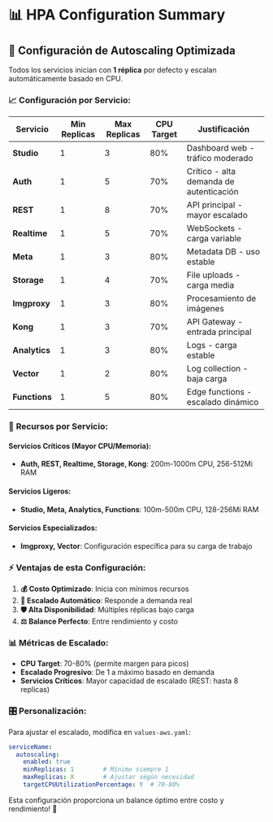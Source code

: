 # 📊 HPA Configuration Summary

## 🎯 **Configuración de Autoscaling Optimizada**

Todos los servicios inician con **1 réplica** por defecto y escalan automáticamente basado en CPU.

### 📈 **Configuración por Servicio:**

| Servicio | Min Replicas | Max Replicas | CPU Target | Justificación |
|----------|-------------|-------------|------------|---------------|
| **Studio** | 1 | 3 | 80% | Dashboard web - tráfico moderado |
| **Auth** | 1 | 5 | 70% | Crítico - alta demanda de autenticación |
| **REST** | 1 | 8 | 70% | API principal - mayor escalado |
| **Realtime** | 1 | 5 | 70% | WebSockets - carga variable |
| **Meta** | 1 | 3 | 80% | Metadata DB - uso estable |
| **Storage** | 1 | 4 | 70% | File uploads - carga media |
| **Imgproxy** | 1 | 3 | 80% | Procesamiento de imágenes |
| **Kong** | 1 | 3 | 70% | API Gateway - entrada principal |
| **Analytics** | 1 | 3 | 80% | Logs - carga estable |
| **Vector** | 1 | 2 | 80% | Log collection - baja carga |
| **Functions** | 1 | 5 | 80% | Edge functions - escalado dinámico |

### 🔧 **Recursos por Servicio:**

#### **Servicios Críticos (Mayor CPU/Memoria):**
- **Auth, REST, Realtime, Storage, Kong**: 200m-1000m CPU, 256-512Mi RAM

#### **Servicios Ligeros:**
- **Studio, Meta, Analytics, Functions**: 100m-500m CPU, 128-256Mi RAM

#### **Servicios Especializados:**
- **Imgproxy, Vector**: Configuración específica para su carga de trabajo

### ⚡ **Ventajas de esta Configuración:**

1. **💰 Costo Optimizado**: Inicia con mínimos recursos
2. **🚀 Escalado Automático**: Responde a demanda real
3. **🛡️ Alta Disponibilidad**: Múltiples réplicas bajo carga
4. **⚖️ Balance Perfecto**: Entre rendimiento y costo

### 📊 **Métricas de Escalado:**

- **CPU Target**: 70-80% (permite margen para picos)
- **Escalado Progresivo**: De 1 a máximo basado en demanda
- **Servicios Críticos**: Mayor capacidad de escalado (REST: hasta 8 replicas)

### 🎛️ **Personalización:**

Para ajustar el escalado, modifica en `values-aws.yaml`:

```yaml
serviceName:
  autoscaling:
    enabled: true
    minReplicas: 1        # Mínimo siempre 1
    maxReplicas: X        # Ajustar según necesidad
    targetCPUUtilizationPercentage: Y  # 70-80%
```

Esta configuración proporciona un balance óptimo entre costo y rendimiento! 🎯
